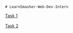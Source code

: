     # LearnSmasher-Web-Dev-Intern

[Task 1](https://github.com/shubhanshurav/LearnSmasher-Web-Dev-Intern/blob/master/Task%201/Accordian%20Menu/index.html)
<br>        
[Task 2](https://github.com/shubhanshurav/LearnSmasher-Web-Dev-Intern/tree/master/Task%202)   
